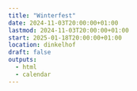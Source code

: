 ```yaml
---
title: "Winterfest"
date: 2024-11-03T20:00:00+01:00
lastmod: 2024-11-03T20:00:00+01:00
start: 2025-01-18T20:00:00+01:00
location: dinkelhof
draft: false
outputs:
  - html
  - calendar
---
```

